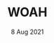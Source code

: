 ---
title: WOAH
summary: Wrapper for APT in the style of YAY
date: 8 Aug 2021
current: true
links:
- title: GitHub
  href: https://github.com/tumble1999/woah
experience:
  languages: [c++]
  platforms: [debian]
---